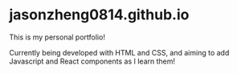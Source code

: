 # jasonzheng0814.github.io

This is my personal portfolio!

Currently being developed with HTML and CSS, and aiming to add Javascript and React components as I learn them!